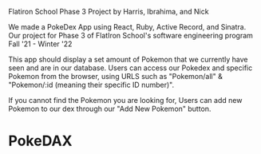 Flatiron School Phase 3 Project
by Harris, Ibrahima, and Nick

We made a PokeDex App using React, Ruby, Active Record, and Sinatra. Our project for Phase 3 of FlatIron School's software engineering program Fall '21 - Winter '22

This app should display a set amount of Pokemon that we currently have seen and are in our database. Users can access our Pokedex and specific Pokemon from the browser, using URLS such as "Pokemon/all" & "Pokemon/:id (meaning their specific ID number)".

If you cannot find the Pokemon you are looking for, Users can add new Pokemon to our dex through our "Add New Pokemon" button.


# PokeDAX
